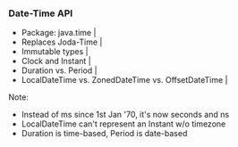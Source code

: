 ### Date-Time API

- Package: java.time |
- Replaces Joda-Time |
- Immutable types |
- Clock and Instant |
- Duration vs. Period |
- LocalDateTime vs. ZonedDateTime vs. OffsetDateTime |

Note:
- Instead of ms since 1st Jan '70, it's now seconds and ns 
- LocalDateTime can't represent an Instant w/o timezone
- Duration is time-based, Period is date-based
